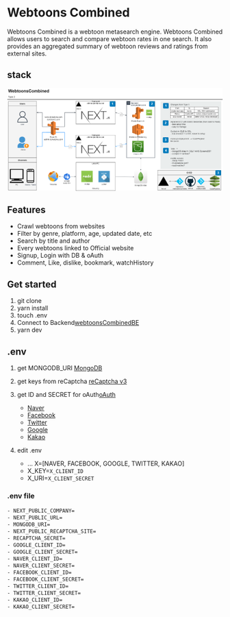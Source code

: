 # Webtoons Combined

Webtoons Combined is a webtoon metasearch engine. Webtoons Combined allows users to search and compare webtoon rates in one search. It also provides an aggregated summary of webtoon reviews and ratings from external sites.

## stack

![plot](./public/diagram/type2.png)

## Features

- Crawl webtoons from websites
- Filter by genre, platform, age, updated date, etc
- Search by title and author
- Every webtoons linked to Official website
- Signup, Login with DB & oAuth
- Comment, Like, dislike, bookmark, watchHistory

## Get started

1. git clone
2. yarn install
3. touch .env
4. Connect to Backend[webtoonsCombinedBE](https://github.com/DynePark9111/webtoonsBE)
5. yarn dev

## .env

1. get MONGODB_URI [MongoDB](https://cloud.mongodb.com/)

2. get keys from reCaptcha [reCaptcha v3](https://www.google.com/recaptcha/about/)

3. get ID and SECRET for oAuth[oAuth](https://next-auth.js.org/providers/)
   - [Naver](https://developers.naver.com/docs/login/api/api.md)
   - [Facebook](https://developers.facebook.com/apps/)
   - [Twitter](https://developer.twitter.com/en/apps)
   - [Google](https://console.developers.google.com/apis/credentials)
   - [Kakao](https://developers.kakao.com/docs/latest/en/kakaologin/common)
4. edit .env
   - ...
     X=[NAVER, FACEBOOK, GOOGLE, TWITTER, KAKAO]
   - X_KEY=`X_CLIENT_ID`
   - X_URI=`X_CLIENT_SECRET`

### .env file
```
- NEXT_PUBLIC_COMPANY=
- NEXT_PUBLIC_URL=
- MONGODB_URI=
- NEXT_PUBLIC_RECAPTCHA_SITE=
- RECAPTCHA_SECRET=
- GOOGLE_CLIENT_ID=
- GOOGLE_CLIENT_SECRET=
- NAVER_CLIENT_ID=
- NAVER_CLIENT_SECRET=
- FACEBOOK_CLIENT_ID=
- FACEBOOK_CLIENT_SECRET=
- TWITTER_CLIENT_ID=
- TWITTER_CLIENT_SECRET=
- KAKAO_CLIENT_ID=
- KAKAO_CLIENT_SECRET=
```
